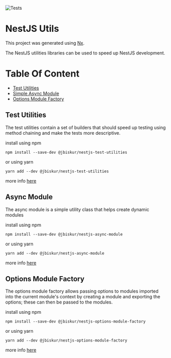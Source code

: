 ![Tests](https://github.com/jbiskur/nestjs-utils/workflows/Tests/badge.svg)

# NestJS Utils

This project was generated using [Nx](https://nx.dev).

The NestJS utilities libraries can be used to speed up NestJS
development.

[toc]: # "Table Of Content"

# Table Of Content

- [Test Utilities](#test-utilities)
- [Simple Async Module](#simple-async-module)
- [Options Module Factory](#options-module-factory)

## Test Utilities

The test utilities contain a set of builders that should speed up testing using method chaining and make the tests more descriptive.

install using npm

```npm
npm install --save-dev @jbiskur/nestjs-test-utilities
```

or using yarn

```npm
yarn add --dev @jbiskur/nestjs-test-utilities
```

more info [here](./packages/nestjs-test-utilities/README.md)

## Async Module

The async module is a simple utility class that helps create dynamic modules

install using npm

```npm
npm install --save-dev @jbiskur/nestjs-async-module
```

or using yarn

```npm
yarn add --dev @jbiskur/nestjs-async-module
```

more info [here](./packages/nestjs-async-module/README.md)

## Options Module Factory

The options module factory allows passing options to modules imported into the current module's context by creating a module and exporting the options; these can then be passed to the modules.

install using npm

```npm
npm install --save-dev @jbiskur/nestjs-options-module-factory
```

or using yarn

```npm
yarn add --dev @jbiskur/nestjs-options-module-factory
```

more info [here](./packages/nestjs-options-module-factory/README.md)
